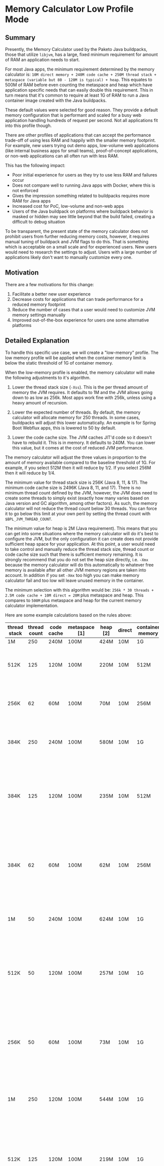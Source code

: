 # Memory Calculator Low Profile Mode

## Summary

Presently, the Memory Calculator used by the Paketo Java buildpacks, those that utilize `libjvm`, has a large, fixed minimum requirement for amount of RAM an application needs to start.

For most Java apps, the minimum requirement determined by the memory calculator is: `10M direct memory + 240M code cache + 250M thread stack + metaspace (variable but 80 - 120M is typical) + heap`. This equates to 500M of RAM before even counting the metaspace and heap which have application specific needs that can easily double this requirement. This in turn means that it's common to require at least 1G of RAM to run a Java container image created with the Java buildpacks.

These default values were selected for good reason. They provide a default memory configuration that is performant and scaled for a busy web application handling hundreds of request per second. Not all applications fit into this profile though.

There are other profiles of applications that can accept the performance trade-off of using less RAM and happily with the smaller memory footprint. For example, new users trying out demo apps, low-volume web applications (like internal business apps for small teams), proof-of-concept applications, or non-web applications can all often run with less RAM.

This has the following impact:

- Poor initial experience for users as they try to use less RAM and failures occur
- Does not compare well to running Java apps with Docker, where this is not enforced
- Gives the impression something related to buildpacks requires more RAM for Java apps
- Increased cost for PoC, low-volume and non-web apps
- Users of the Java buildpack on platforms where buildpack behavior is masked or hidden may see little beyond that the build failed, creating a difficult to debug situation

To be transparent, the present state of the memory calculator does not prohibit users from further reducing memory costs, however, it requires manual tuning of buildpack and JVM flags to do this. That is something which is acceptable on a small scale and for experienced users. New users would need to research the settings to adjust. Users with a large number of applications likely don't want to manually customize every one.

## Motivation

There are a few motivations for this change:

1. Facilitate a better new user experience
2. Decrease costs for applications that can trade performance for a reduced memory footprint
3. Reduce the number of cases that a user would need to customize JVM memory settings manually
4. Improved out-of-the-box experience for users one some alternative platforms

## Detailed Explanation

To handle this specific use case, we will create a "low-memory" profile. The low memory profile will be applied when the container memory limit is below the static threshold of 1G of container memory.

When the low-memory profile is enabled, the memory calculator will make the following adjustments to it's algorithm.

1. Lower the thread stack size (`-Xss`). This is the per thread amount of memory the JVM requires. It defaults to 1M and the JVM allows going down to as low as 256k. Most apps work fine with 256k, unless using a heavy amount of recursion.

2. Lower the expected number of threads. By default, the memory calculator will allocate memory for 250 threads. In some cases, buildpacks will adjust this lower automatically. An example is for Spring Boot Webflux apps, this is lowered to 50 by default.

3. Lower the code cache size. The JVM caches JIT'd code so it doesn't have to rebuild it. This is in memory. It defaults to 240M. You can lower this value, but it comes at the cost of reduced JVM performance.

The memory calculator will adjust the three values in proportion to the amount of memory available compared to the baseline threshold of 1G. For example, if you select 512M then it will reduce by 1/2. If you select 256M then it will reduce by 1/4.

The minimum value for thread stack size is 256K (Java 8, 11, & 17). The minimum code cache size is 2496K (Java 8, 11, and 17). There is no minimum thread count defined by the JVM, however, the JVM does need to create some threads to simply exist (exactly how many varies based on Java version and GC algorithm, among other factors). As such, the memory calculator will not reduce the thread count below 30 threads. You can force it to go below this limit at your own peril by setting the thread count with `$BPL_JVM_THREAD_COUNT`.

The minimum value for heap is 2M (Java requirement). This means that you can get into some situations where the memory calculator will do it's best to configure the JVM, but the only configuration it can create does not provide sufficient heap space for your application. At this point, a user would need to take control and manually reduce the thread stack size, thread count or code cache size such that there is sufficient memory remaining. It is strongly recommend that you do not set the heap size directly, i.e. `-Xmx` because the memory calculator will do this automatically to whatever free memory is available after all other JVM memory regions are taken into account. In addition if you set `-Xmx` too high you can make memory calculator fail and too low will leave unused memory in the container.

The minimum selection with this algorithm would be: `256k * 30 threads + 2.5M code cache + 10M direct = 20M` plus metaspace and heap. This compares to `500M` plus metaspace and heap for the current memory calculator implementation.

Here are some example calculations based on the rules above:

| thread stack | thread count | code cache | metaspace [1] | heap [2] | direct | container memory | Notes                                                                                |
| ------------ | ------------ | ---------- | ------------- | -------- | ------ | ---------------- | ------------------------------------------------------------------------------------ |
| 1M           | 250          | 240M       | 100M          | 424M     | 10M    | 1G               | Baseline                                                                             |
| 512K         | 125          | 120M       | 100M          | 220M     | 10M    | 512M             | Container memory reduced by 1/2 the baseline                                         |
| 256K         | 62           | 60M        | 100M          | 70M      | 10M    | 256M             | Container memory reduced by 1/4 the baseline                                         |
| 384K         | 250          | 240M       | 100M          | 580M     | 10M    | 1G               | Baseline, user has fixed thread stack at 384K                                        |
| 384K         | 125          | 120M       | 100M          | 235M     | 10M    | 512M             | Container memory reduced by 1/2 the baseline, user has fixed thread stack at 384K    |
| 384K         | 62           | 60M        | 100M          | 62M      | 10M    | 256M             | Container memory reduced by 1/4 the baseline, user has fixed thread stack at 384K    |
| 1M           | 50           | 240M       | 100M          | 624M     | 10M    | 1G               | Baseline, user has fixed thread count to 50                                          |
| 512K         | 50           | 120M       | 100M          | 257M     | 10M    | 1G               | Container memory reduced by 1/2 the baseline, user has fixed thread count to 50      |
| 256K         | 50           | 60M        | 100M          | 73M      | 10M    | 1G               | Container memory reduced by 1/4 the baseline, user has fixed thread count to 50      |
| 1M           | 250          | 120M       | 100M          | 544M     | 10M    | 1G               | Baseline, user has fixed code cache size to 120M                                     |
| 512K         | 125          | 120M       | 100M          | 219M     | 10M    | 1G               | Container memory reduced by 1/2 the baseline, user has fixed code cache size to 120M |
| 256K         | 62           | 120M       | 100M          | 10M      | 10M    | 1G               | Container memory reduced by 1/4 the baseline, user has fixed code cache size to 120M |

[1] - Metaspace will vary per application. For these calculations it is fixed at 100M.
[2] - Heap is dynamically adjusted to consume whatever memory is remaining while not exceeding the container memory limit.

## Rationale and Alternatives

Alternatives:

- Do nothing. Memory calculator will continue it's present course and users will need to manually customize JVM settings for lower memory scenarios.
- The algorithm outlined above for determining the memory settings is only one possibility. Other algorithms could be used instead. This one was selected because it's perceived to be intuitive, effective and at the same time easy to implement.
- Allow disabling the memory calculator. This would allow users to take full control, but dramatically increases the likelihood of obtuse and difficult to debug failure scenarios (i.e. self-inflicted foot wounds).

## Implementation

This will require updating the libpak memory calculator helper.

It will need to:

- Capture the current container memory limit
- Compare that to the threshold of 1G and calculate a scaling factor (i.e. `current / 1G = scaling factor`)
- Perform a standard calcualtion for 1G
- Adjust the thread stack size, thread count and code cache size, scaling them down by the scaling factor (i.e. `value - (value * scaling) = new value` ). Values should be in KB and fractional results all rounded down for safety. Do not adjust a value if a user has manually fixed this value.
- Warn if a user has set `-Xmx`, which can cause unexpected problems.
- Enforce minimum defined requirements. Fail immediately, if below a spec defined minimum.
- Test the scenarios outlined in the table above. Confirm expected results.
- Include intuitive error messages explaining the users next steps, if there is a memory calculator failure.
- Document the new behavior (and existing behavior, which isn't documented) as well as limitations/non-perfect nature of low profile mode).

## Prior Art

- None

## Unresolved Questions and Bikeshedding

- Is this the right algorithm? Can we do better?

